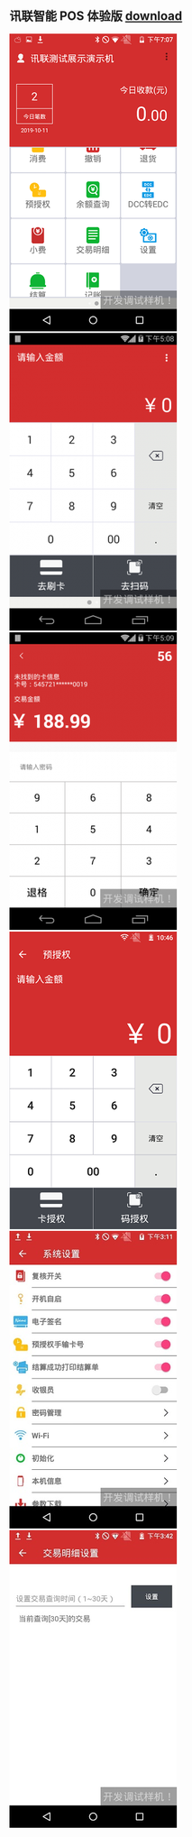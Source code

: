 ## 讯联智能 POS 体验版  [download](http://hd2-prod-smartpos.oss-cn-shanghai.aliyuncs.com/apkMgt/2019-10-11/2019-09-19_smartpos_v5.6.0_2019092003_release.apk)

![](img/1.png)![](img/2.png)
![](img/3.png)![](img/7.png)
![](img/4.jpg)![](img/8.jpg)